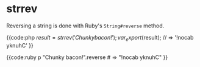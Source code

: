 # strrev

Reversing a string is done with Ruby's `String#reverse` method.

{{code:php
    $result = strrev('Chunky bacon!');
    var_export($result);
    // => '!nocab yknuhC'
}}

{{code:ruby
    p "Chunky bacon!".reverse
    # => "!nocab yknuhC"
}}
